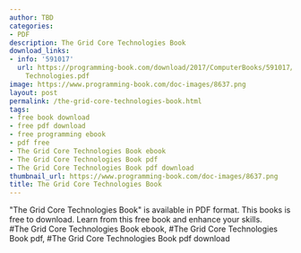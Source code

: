 ```yaml
---
author: TBD
categories:
- PDF
description: The Grid Core Technologies Book
download_links:
- info: '591017'
  url: https://programming-book.com/download/2017/ComputerBooks/591017/The Grid Core
    Technologies.pdf
image: https://www.programming-book.com/doc-images/8637.png
layout: post
permalink: /the-grid-core-technologies-book.html
tags:
- free book download
- free pdf download
- free programming ebook
- pdf free
- The Grid Core Technologies Book ebook
- The Grid Core Technologies Book pdf
- The Grid Core Technologies Book pdf download
thumbnail_url: https://www.programming-book.com/doc-images/8637.png
title: The Grid Core Technologies Book
---
```


 
<div class="item-desc text-justify">
  "The Grid Core Technologies Book" is available in PDF format. This books is free to download. Learn from this free book and enhance your skills.
  <br>
  #The Grid Core Technologies Book ebook, #The Grid Core Technologies Book pdf, #The Grid Core Technologies Book pdf download
</div>